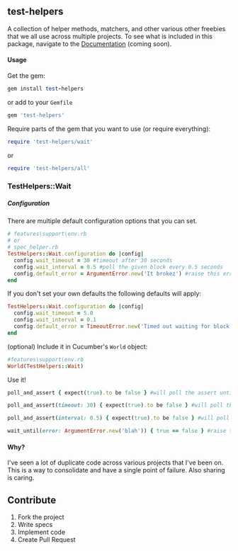 test-helpers
---------------

A collection of helper methods, matchers, and other various other freebies that we all use across multiple projects.  To see what is included in this package, navigate to the [Documentation](#docs) (coming soon).

#### Usage

Get the gem:

```ruby
gem install test-helpers
```

or add to your ```Gemfile```

```ruby
gem 'test-helpers'
```

Require parts of the gem that you want to use (or require everything):
```ruby
require 'test-helpers/wait'
```
or
```ruby
require 'test-helpers/all'
```

### TestHelpers::Wait
##### Configuration

There are multiple default configuration options that you can set.

```ruby
# features\support\env.rb
# or
# spec_helper.rb
TestHelpers::Wait.configuration do |config|
  config.wait_timeout = 30 #timeout after 30 seconds
  config.wait_interval = 0.5 #poll the given block every 0.5 seconds
  config.default_error = ArgumentError.new('It brokez') #raise this error every time a block times out
end
```

If you don't set your own defaults the following defaults will apply:
```ruby
TestHelpers::Wait.configuration do |config|
  config.wait_timeout = 5.0
  config.wait_interval = 0.1
  config.default_error = TimeoutError.new('Timed out waiting for block')
end
```

(optional) Include it in Cucumber's ```World``` object:
```ruby
#features\support\env.rb
World(TestHelpers::Wait)
```

Use it!
```ruby
poll_and_assert { expect(true).to be false } #will poll the assert until true or default timeout
```

```ruby
poll_and_assert(timeout: 30) { expect(true).to be false } #will poll the assert until true or specified timeout
```

```ruby
poll_and_assert(interval: 0.5) { expect(true).to be false } #will poll the assert until true or specified timeout every 0.5 seconds
```

```ruby
wait_until(error: ArgumentError.new('blah')) { true == false } #raise the given error when the block times out
```

#### Why?

I've seen a lot of duplicate code across various projects that I've been on.  This is a way to consolidate and have a single point of failure.  Also sharing is caring.

Contribute
--------------
1. Fork the project
2. Write specs
3. Implement code
4. Create Pull Request